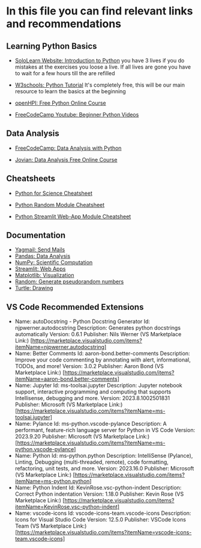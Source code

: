 # In this file you can find relevant links and recommendations

## Learning Python Basics

- [SoloLearn Website: Introduction to Python](https://www.sololearn.com/learn/courses/python-introduction/) you have 3 lives if you do mistakes at the exercises you loose a live. If all lives are gone you have to wait for a few hours till the are refilled

- [W3schools: Python Tutorial](https://www.w3schools.com/python/) It's completely free, this will be our main resource to learn the basics at the beginning

- [openHPI: Free Python Online Course](https://open.hpi.de/courses/pythonjunior2023)

- [FreeCodeCamp Youtube: Beginner Python Videos](https://www.youtube.com/watch?v=rfscVS0vtbw&t=14469s)

## Data Analysis

- [FreeCodeCamp: Data Analysis with Python](https://www.freecodecamp.org/learn/data-analysis-with-python/)

- [Jovian: Data Analysis Free Online Course](https://jovian.com/learn/data-analysis-with-python-zero-to-pandas)

## Cheatsheets

- [Python for Science Cheatsheet](https://ipgp.github.io/scientific_python_cheat_sheet/)

- [Python Random Module Cheatsheet](https://www.pythoncheatsheet.org/modules/random-module)

- [Python Streamlit Web-App Module Cheatsheet](https://docs.streamlit.io/library/cheatsheet)

## Documentation

- [Yagmail: Send Mails](https://github.com/kootenpv/yagmail)
- [Pandas: Data Analysis](https://pandas.pydata.org/docs/)
- [NumPy: Scientific Computation](https://numpy.org/doc/)
- [Streamlit: Web Apps](https://docs.streamlit.io/)
- [Matplotlib: Visualization](https://matplotlib.org/stable/)
- [Random: Generate pseudorandom numbers](https://docs.python.org/3/library/random)
- [Turtle: Drawing](https://docs.python.org/3/library/turtle)

## VS Code Recommended Extensions

- Name: autoDocstring - Python Docstring Generator
    Id: njpwerner.autodocstring
    Description: Generates python docstrings automatically
    Version: 0.6.1
    Publisher: Nils Werner
    (VS Marketplace Link:) [https://marketplace.visualstudio.com/items?itemName=njpwerner.autodocstring]
- Name: Better Comments
    Id: aaron-bond.better-comments
    Description: Improve your code commenting by annotating with alert, informational, TODOs, and more!
    Version: 3.0.2
    Publisher: Aaron Bond
    (VS Marketplace Link:) [https://marketplace.visualstudio.com/items?itemName=aaron-bond.better-comments]
- Name: Jupyter
    Id: ms-toolsai.jupyter
    Description: Jupyter notebook support, interactive programming and computing that supports Intellisense, debugging and more.
    Version: 2023.8.1002501831
    Publisher: Microsoft
    (VS Marketplace Link:) [https://marketplace.visualstudio.com/items?itemName=ms-toolsai.jupyter]
- Name: Pylance
    Id: ms-python.vscode-pylance
    Description: A performant, feature-rich language server for Python in VS Code
    Version: 2023.9.20
    Publisher: Microsoft
    (VS Marketplace Link:) [https://marketplace.visualstudio.com/items?itemName=ms-python.vscode-pylance]
- Name: Python
    Id: ms-python.python
    Description: IntelliSense (Pylance), Linting, Debugging (multi-threaded, remote), code formatting, refactoring, unit tests, and more.
    Version: 2023.16.0
    Publisher: Microsoft
    (VS Marketplace Link:) [https://marketplace.visualstudio.com/items?itemName=ms-python.python]
- Name: Python Indent
    Id: KevinRose.vsc-python-indent
    Description: Correct Python indentation
    Version: 1.18.0
    Publisher: Kevin Rose
    (VS Marketplace Link:) [https://marketplace.visualstudio.com/items?itemName=KevinRose.vsc-python-indent]
- Name: vscode-icons
    Id: vscode-icons-team.vscode-icons
    Description: Icons for Visual Studio Code
    Version: 12.5.0
    Publisher: VSCode Icons Team
    (VS Marketplace Link:) [https://marketplace.visualstudio.com/items?itemName=vscode-icons-team.vscode-icons]
